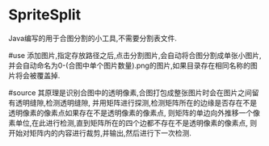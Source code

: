 # SpriteSplit
Java编写的用于合图分割的小工具,不需要分割表文件.

#use
添加图片,指定存放路径之后,点击分割图片,会自动将合图分割成单张小图片,
并会自动命名为0-(合图中单个图片数量).png的图片,如果目录存在相同名称的图片将会被覆盖掉.

#source
其原理是识别合图中的透明像素,合图打包成整张图片时会在图片之间留有透明缝隙,检测透明缝隙,
并用矩阵进行探测,检测矩阵所在的边缘是否存在不是透明像素的像素点如果存在不是透明像素的像素点,
则矩阵的单边向外推移一个像素单位,在此进行检测,直到矩阵所在的四个边都不存在不是透明像素的像素点,
则开始对矩阵内的内容进行裁剪,并输出,然后进行下一次检测.
